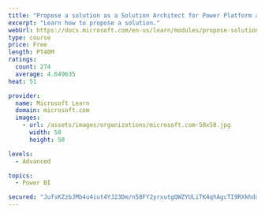 ```yaml
---
title: "Propose a solution as a Solution Architect for Power Platform and Dynamics 365"
excerpt: "Learn how to propose a solution."
webUrl: https://docs.microsoft.com/en-us/learn/modules/propose-solution/
type: course
price: Free
length: PT40M
ratings:
  count: 274
  average: 4.649635
heat: 51

provider:
  name: Microsoft Learn
  domain: microsoft.com
  images:
    - url: /assets/images/organizations/microsoft.com-50x50.jpg
      width: 50
      height: 50

levels:
  - Advanced

topics:
  - Power BI

secured: "JufsKZzbJMb4u4iut4YJ23Dm/n58FY2yrxutgQWZYULiTK4qhAgcTI9RXkhdaWzmgCnA90AjvekJjOD9MQLsZxOKdvbisCrMqkwm4J+xz+eWoH0wRpcPL2VZL87ChKvagkivfT/FhwLEQQNwU6SOwDxqiEBw+SR2FhD9NA3YJPQkDvwMx7dMaNF9YQnhopq6Q2CwH8fu/iSaU6qLD45gUaVOpPp05ZYtTbn/LFf9LAxgF11W6TybSkQG8Mw4JkdL3sHzZAEXBmTcOx/eg9hraEkvxOej7oIII854HvvQ1IdMj8dcPwuv4WPx3/ybOM2KkbQmAl2yBpocYmCIN1VISOX29VT1GnuRQ+8n+1UPoggpAKFiUVdFPCYIWNUdKa4z8N9kL6M7mX8YPASUxfLxyA==;JeHns4JZ5AR2TPaVVeVUdw=="
---
```


